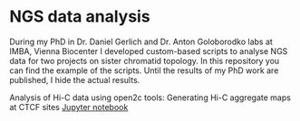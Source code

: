 # NGS data analysis
During my PhD in Dr. Daniel Gerlich and Dr. Anton Goloborodko labs at IMBA, Vienna Biocenter I developed custom-based scripts to analyse NGS data for two projects on sister chromatid topology. 
In this repository you can find the example of the scripts. Until the results of my PhD work are published, I hide the actual results. 

Analysis of Hi-C data using open2c tools: 
Generating Hi-C aggregate maps at CTCF sites [Jupyter notebook](https://github.com/sonkoles29/NGS_data_analysis/blob/main/HiC_aggregate_maps_CTCF.ipynb)
